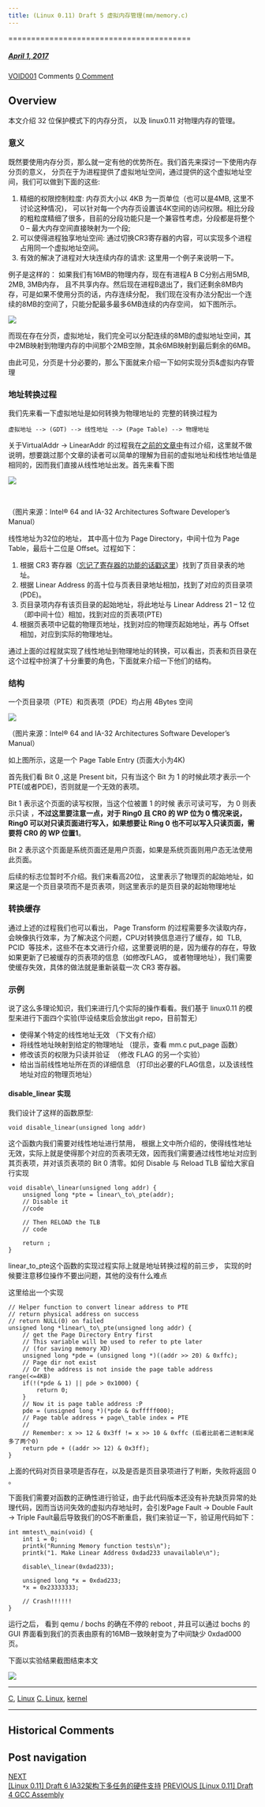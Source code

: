 ```yaml
---
title: (Linux 0.11) Draft 5 虚拟内存管理(mm/memory.c)
---
```

========================================



#####  [April 1, 2017](https://web.archive.org/web/20201020195949/https://void-shana.moe/linux/linux-0-11-draft-5-%e8%99%9a%e6%8b%9f%e5%86%85%e5%ad%98%e7%ae%a1%e7%90%86mmmemory-c.html "4:58 pm") 
[VOID001](https://web.archive.org/web/20201020195949/https://void-shana.moe/author/void001 "View all posts by VOID001") Comments  [0 Comment](https://web.archive.org/web/20201020195949/https://void-shana.moe/linux/linux-0-11-draft-5-%e8%99%9a%e6%8b%9f%e5%86%85%e5%ad%98%e7%ae%a1%e7%90%86mmmemory-c.html#respond)





Overview
--------


本文介绍 32 位保护模式下的内存分页， 以及 linux0.11 对物理内存的管理。


### 意义


既然要使用内存分页，那么就一定有他的优势所在。我们首先来探讨一下使用内存分页的意义， 分页在于为进程提供了虚拟地址空间，通过提供的这个虚拟地址空间，我们可以做到下面的这些:


1. 精细的权限控制粒度: 内存页大小以 4KB 为一页单位（也可以是4MB, 这里不讨论这种情况)， 可以针对每一个内存页设置该4K空间的访问权限。相比分段的粗粒度精细了很多，目前的分段功能只是一个兼容性考虑，分段都是将整个0 – 最大内存空间直接映射为一个段;
2. 可以使得进程独享地址空间: 通过切换CR3寄存器的内容，可以实现多个进程占用同一个虚拟地址空间。
3. 有效的解决了进程对大块连续内存的请求: 这里用一个例子来说明一下。


例子是这样的： 如果我们有16MB的物理内存，现在有进程A B C分别占用5MB, 2MB, 3MB内存， 且不共享内存。然后现在进程B退出了，我们还剩余8MB内存，可是如果不使用分页的话，内存连续分配， 我们现在没有办法分配出一个连续的8MB的空间了，只能分配最多最多6MB连续的内存空间， 如下图所示。


![](https://web.archive.org/web/20201020195949im_/https://void-shana.moe/wp-content/uploads/2017/04/Document_2017-04-01_16-52-34-e1491037088794.jpeg)


而现在存在分页，虚拟地址，我们完全可以分配连续的8MB的虚拟地址空间，其中2MB映射到物理内存的中间那个2MB空隙，其余6MB映射到最后剩余的6MB。


由此可见，分页是十分必要的，那么下面就来介绍一下如何实现分页&虚拟内存管理


### 地址转换过程


我们先来看一下虚拟地址是如何转换为物理地址的 完整的转换过程为


`虚拟地址 --> (GDT) --> 线性地址 --> (Page Table) --> 物理地址`


关于VirtualAddr -> LinearAddr 的过程我在[之前的文章中](https://web.archive.org/web/20201020195949/https://void-shana.moe/linux/%e4%b8%8d%e6%98%af%e7%a7%91%e6%99%ae%e5%90%91-re-%e4%bb%8e%e9%9b%b6%e5%bc%80%e5%a7%8b%e7%9a%84%e6%93%8d%e4%bd%9c%e7%b3%bb%e7%bb%9f%e5%bc%80%e5%8f%91-%e7%ac%ac%e4%ba%8c%e9%9b%86.html)有过介绍，这里就不做说明，想要跳过那个文章的读者可以简单的理解为目前的虚拟地址和线性地址值是相同的，因而我们直接从线性地址出发。首先来看下图


![](https://web.archive.org/web/20201020195949im_/https://void-shana.moe/wp-content/uploads/2017/04/Spectacle.w14448.png)


 


（图片来源：Intel® 64 and IA-32 Architectures Software Developer’s Manual）


线性地址为32位的地址， 其中高十位为 Page Directory，中间十位为 Page Table，最后十二位是 Offset。过程如下：


1. 根据 CR3 寄存器（[忘记了寄存器的功能的话戳这里](https://web.archive.org/web/20201020195949/https://void-shana.moe/%e8%ae%a1%e7%ae%97%e6%9c%ba%e7%b3%bb%e7%bb%9f%e5%8e%9f%e7%90%86/linux-0-11-draft-2-80386-system-architecture.html)）找到了页目录表的地址。
2. 根据 Linear Address 的高十位与页表目录地址相加，找到了对应的页目录项(PDE)。
3. 页目录项内存有该页目录的起始地址，将此地址与 Linear Address 21 – 12 位（即中间十位）相加，找到对应的页表项(PTE)
4. 根据页表项中记载的物理页地址，找到对应的物理页起始地址，再与 Offset 相加，对应到实际的物理地址。


通过上面的过程就实现了线性地址到物理地址的转换，可以看出，页表和页目录在这个过程中扮演了十分重要的角色，下面就来介绍一下他们的结构。


### 结构


一个页目录项（PTE）和页表项（PDE）均占用 4Bytes 空间


![](https://web.archive.org/web/20201020195949im_/https://void-shana.moe/wp-content/uploads/2017/04/Spectacle.b14448-1024x78.png)


（图片来源：Intel® 64 and IA-32 Architectures Software Developer’s Manual）


如上图所示，这是一个 Page Table Entry (页面大小为4K)


首先我们看 Bit 0 ,这是 Present bit，只有当这个 Bit 为 1 的时候此项才表示一个 PTE(或者PDE)，否则就是一个无效的表项。


Bit 1 表示这个页面的读写权限，当这个位被置 1 的时候 表示可读可写， 为 0 则表示只读 ，**不过这里要注意一点，对于 Ring0 且 CR0 的 WP 位为 0 情况来说，Ring0 可以对只读页面进行写入，如果想要让 Ring 0 也不可以写入只读页面，需要将 CR0 的 WP 位置1**。


Bit 2 表示这个页面是系统页面还是用户页面，如果是系统页面则用户态无法使用此页面。


后续的标志位暂时不介绍。我们来看高20位， 这里表示了物理页的起始地址，如果这是一个页目录项而不是页表项，则这里表示的是页目录的起始物理地址


### 转换缓存


通过上述的过程我们也可以看出， Page Transform 的过程需要多次读取内存，会映像执行效率，为了解决这个问题，CPU对转换信息进行了缓存，如  TLB, PCID  等技术，这些不在本文进行介绍，这里要说明的是，因为缓存的存在，导致如果更新了已被缓存的页表项的信息（如修改FLAG， 或者物理地址），我们需要使缓存失效，具体的做法就是重新装载一次 CR3 寄存器。


### 示例


说了这么多理论知识，我们来进行几个实际的操作看看。我们基于 linux0.11 的模型来进行下面四个实验(毕设结束后会放出git repo，目前暂无）


* 使得某个特定的线性地址无效 （下文有介绍）
* 将线性地址映射到给定的物理地址 （提示，查看 mm.c put\_page 函数）
* 修改该页的权限为只读并验证  （修改 FLAG 的另一个实验）
* 给出当前线性地址所在页的详细信息 （打印出必要的FLAG信息，以及该线性地址对应的物理页地址）


#### disable\_linear 实现


我们设计了这样的函数原型:


`void disable_linear(unsigned long addr)`


这个函数内我们需要对线性地址进行禁用， 根据上文中所介绍的，使得线性地址无效，实际上就是使得那个对应的页表项无效，因而我们需要通过线性地址对应到其页表项，并对该页表项的 Bit 0 清零。如何 Disable 与 Reload TLB 留给大家自行实现



```
void disable\_linear(unsigned long addr) {
    unsigned long *pte = linear\_to\_pte(addr);
    // Disable it
    //code

    // Then RELOAD the TLB
    // code

    return ;
}
```

linear\_to\_pte这个函数的实现过程实际上就是地址转换过程的前三步， 实现的时候要注意移位操作不要出问题，其他的没有什么难点


这里给出一个实现



```
// Helper function to convert linear address to PTE
// return physical address on success
// return NULL(0) on failed
unsigned long *linear\_to\_pte(unsigned long addr) {
    // get the Page Directory Entry first
    // This variable will be used to refer to pte later
    // (for saving memory XD)
    unsigned long *pde = (unsigned long *)((addr >> 20) & 0xffc);
    // Page dir not exist
    // Or the address is not inside the page table address range(<=4KB)
    if(!(*pde & 1) || pde > 0x1000) {
        return 0;
    }
    // Now it is page table address :P
    pde = (unsigned long *)(*pde & 0xfffff000);
    // Page table address + page\_table index = PTE
    //
    // Remember: x >> 12 & 0x3ff != x >> 10 & 0xffc (后者比前者二进制末尾多了两个0)
    return pde + ((addr >> 12) & 0x3ff);
}
```

上面的代码对页目录项是否存在，以及是否是页目录项进行了判断，失败将返回 0 。


下面我们需要对函数的正确性进行验证，由于此代码版本还没有补充缺页异常的处理代码，因而当访问失效的虚拟内存地址时，会引发Page Fault -> Double Fault -> Triple Fault最后导致我们的OS不断重启，我们来验证一下，验证用代码如下：



```
int mmtest\_main(void) {
    int i = 0;
    printk("Running Memory function tests\n");
    printk("1. Make Linear Address 0xdad233 unavailable\n");

    disable\_linear(0xdad233);
   
    unsigned long *x = 0xdad233;
    *x = 0x23333333;

    // Crash!!!!!!
}

```

运行之后， 看到 qemu / bochs 的确在不停的 reboot , 并且可以通过 bochs 的 GUI 界面看到我们的页表由原有的16MB一致映射变为了中间缺少 0xdad000 页。


下面以实验结果截图结束本文


![](https://web.archive.org/web/20201020195949im_/https://void-shana.moe/wp-content/uploads/2017/04/Spectacle.G14448.png)






---


[C](https://web.archive.org/web/20201020195949/https://void-shana.moe/category/linux/c), [Linux](https://web.archive.org/web/20201020195949/https://void-shana.moe/category/linux) [C. Linux](https://web.archive.org/web/20201020195949/https://void-shana.moe/tag/c-linux), [kernel](https://web.archive.org/web/20201020195949/https://void-shana.moe/tag/kernel) 






------------------------
## Historical Comments
Post navigation
---------------
[NEXT  
[Linux 0.11] Draft 6 IA32架构下多任务的硬件支持](https://web.archive.org/web/20201020195949/https://void-shana.moe/%e8%ae%a1%e7%ae%97%e6%9c%ba%e7%b3%bb%e7%bb%9f%e5%8e%9f%e7%90%86/linux-0-11-draft-6-ia32%e6%9e%b6%e6%9e%84%e4%b8%8b%e5%a4%9a%e4%bb%bb%e5%8a%a1%e7%9a%84%e7%a1%ac%e4%bb%b6%e6%94%af%e6%8c%81.html)
[PREVIOUS 
[Linux 0.11] Draft 4 GCC Assembly](https://web.archive.org/web/20201020195949/https://void-shana.moe/linux/draft-4-gcc-assembly.html)

            